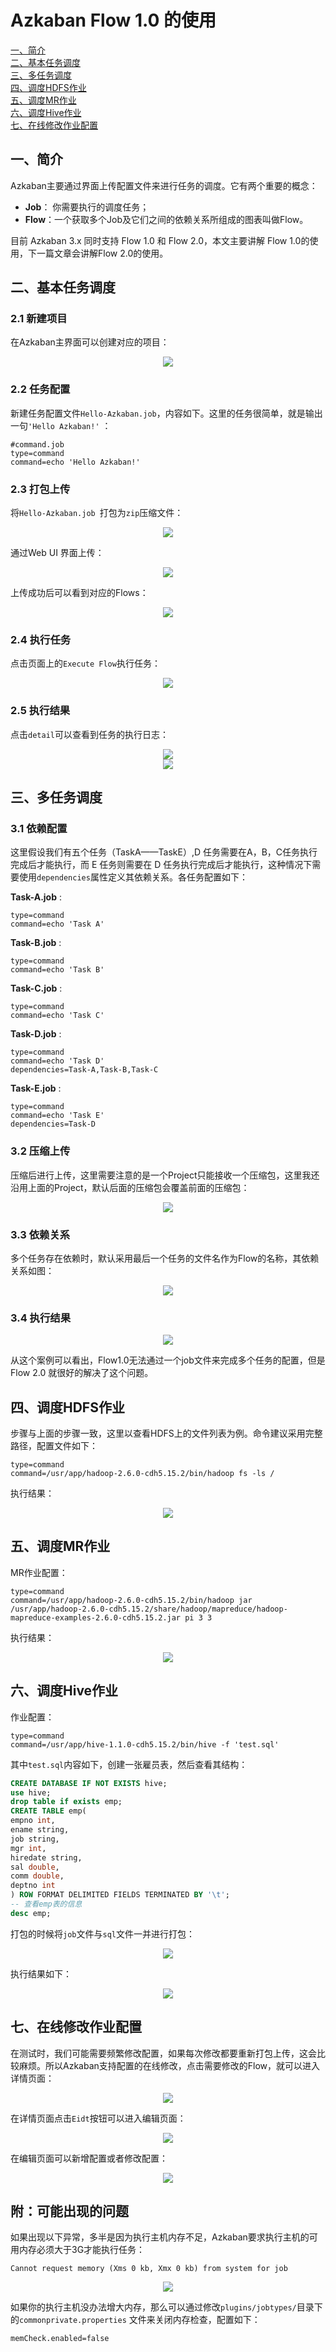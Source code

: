 # Azkaban Flow 1.0 的使用

<nav>
<a href="#一简介">一、简介</a><br/>
<a href="#二基本任务调度">二、基本任务调度</a><br/>
<a href="#三多任务调度">三、多任务调度</a><br/>
<a href="#四调度HDFS作业">四、调度HDFS作业</a><br/>
<a href="#五调度MR作业">五、调度MR作业</a><br/>
<a href="#六调度Hive作业">六、调度Hive作业</a><br/>
<a href="#七在线修改作业配置">七、在线修改作业配置</a><br/>
</nav>



## 一、简介

Azkaban主要通过界面上传配置文件来进行任务的调度。它有两个重要的概念：

- **Job**： 你需要执行的调度任务；
- **Flow**：一个获取多个Job及它们之间的依赖关系所组成的图表叫做Flow。

目前 Azkaban 3.x 同时支持 Flow 1.0 和 Flow 2.0，本文主要讲解 Flow 1.0的使用，下一篇文章会讲解Flow 2.0的使用。

## 二、基本任务调度

### 2.1 新建项目

在Azkaban主界面可以创建对应的项目：

<div align="center"> <img  src="https://github.com/heibaiying/BigData-Notes/blob/master/pictures/azkaban-create-project.png"/> </div>

### 2.2 任务配置

新建任务配置文件`Hello-Azkaban.job`，内容如下。这里的任务很简单，就是输出一句`'Hello Azkaban!'` ：

```shell
#command.job
type=command
command=echo 'Hello Azkaban!'
```

### 2.3 打包上传

将`Hello-Azkaban.job `打包为`zip`压缩文件：

<div align="center"> <img  src="https://github.com/heibaiying/BigData-Notes/blob/master/pictures/azkaban-zip.png"/> </div>

通过Web UI 界面上传：

<div align="center"> <img  src="https://github.com/heibaiying/BigData-Notes/blob/master/pictures/azkaban-upload.png"/> </div>

上传成功后可以看到对应的Flows：

<div align="center"> <img  src="https://github.com/heibaiying/BigData-Notes/blob/master/pictures/azkaban-flows.png"/> </div>

### 2.4 执行任务

点击页面上的`Execute Flow`执行任务：

<div align="center"> <img  src="https://github.com/heibaiying/BigData-Notes/blob/master/pictures/azkaban-execute.png"/> </div>

### 2.5 执行结果

点击`detail`可以查看到任务的执行日志：

<div align="center"> <img  src="https://github.com/heibaiying/BigData-Notes/blob/master/pictures/azkaban-successed.png"/> </div>

<div align="center"> <img  src="https://github.com/heibaiying/BigData-Notes/blob/master/pictures/azkaban-log.png"/> </div>

## 三、多任务调度

### 3.1 依赖配置

这里假设我们有五个任务（TaskA——TaskE）,D 任务需要在A，B，C任务执行完成后才能执行，而 E 任务则需要在 D 任务执行完成后才能执行，这种情况下需要使用`dependencies`属性定义其依赖关系。各任务配置如下：

**Task-A.job**   :

```shell
type=command
command=echo 'Task A'
```

**Task-B.job**   :

```shell
type=command
command=echo 'Task B'
```

**Task-C.job**   :

```shell
type=command
command=echo 'Task C'
```

**Task-D.job**   : 

```shell
type=command
command=echo 'Task D'
dependencies=Task-A,Task-B,Task-C
```

**Task-E.job**   :

```shell
type=command
command=echo 'Task E'
dependencies=Task-D
```

### 3.2 压缩上传

压缩后进行上传，这里需要注意的是一个Project只能接收一个压缩包，这里我还沿用上面的Project，默认后面的压缩包会覆盖前面的压缩包：

<div align="center"> <img  src="https://github.com/heibaiying/BigData-Notes/blob/master/pictures/azkaban-task-abcde-zip.png"/> </div>

### 3.3 依赖关系

多个任务存在依赖时，默认采用最后一个任务的文件名作为Flow的名称，其依赖关系如图：

<div align="center"> <img  src="https://github.com/heibaiying/BigData-Notes/blob/master/pictures/azkaban-dependencies.png"/> </div>

### 3.4 执行结果

<div align="center"> <img  src="https://github.com/heibaiying/BigData-Notes/blob/master/pictures/azkaban-task-abcde.png"/> </div>

从这个案例可以看出，Flow1.0无法通过一个job文件来完成多个任务的配置，但是Flow 2.0 就很好的解决了这个问题。

## 四、调度HDFS作业

步骤与上面的步骤一致，这里以查看HDFS上的文件列表为例。命令建议采用完整路径，配置文件如下：

```shell
type=command
command=/usr/app/hadoop-2.6.0-cdh5.15.2/bin/hadoop fs -ls /
```

执行结果：

<div align="center"> <img  src="https://github.com/heibaiying/BigData-Notes/blob/master/pictures/azkaban-hdfs.png"/> </div>

## 五、调度MR作业

MR作业配置：

```shell
type=command
command=/usr/app/hadoop-2.6.0-cdh5.15.2/bin/hadoop jar /usr/app/hadoop-2.6.0-cdh5.15.2/share/hadoop/mapreduce/hadoop-mapreduce-examples-2.6.0-cdh5.15.2.jar pi 3 3
```

执行结果：

<div align="center"> <img  src="https://github.com/heibaiying/BigData-Notes/blob/master/pictures/azkaban-mr.png"/> </div>

## 六、调度Hive作业

作业配置：

```shell
type=command
command=/usr/app/hive-1.1.0-cdh5.15.2/bin/hive -f 'test.sql'
```

其中`test.sql`内容如下，创建一张雇员表，然后查看其结构：

```sql
CREATE DATABASE IF NOT EXISTS hive;
use hive;
drop table if exists emp;
CREATE TABLE emp(
empno int,
ename string,
job string,
mgr int,
hiredate string,
sal double,
comm double,
deptno int
) ROW FORMAT DELIMITED FIELDS TERMINATED BY '\t';
-- 查看emp表的信息
desc emp;
```

打包的时候将`job`文件与`sql`文件一并进行打包：

<div align="center"> <img  src="https://github.com/heibaiying/BigData-Notes/blob/master/pictures/azkaban-hive.png"/> </div>

执行结果如下：

<div align="center"> <img  src="https://github.com/heibaiying/BigData-Notes/blob/master/pictures/azkaban-hive-result.png"/> </div>

## 七、在线修改作业配置

在测试时，我们可能需要频繁修改配置，如果每次修改都要重新打包上传，这会比较麻烦。所以Azkaban支持配置的在线修改，点击需要修改的Flow，就可以进入详情页面：

<div align="center"> <img  src="https://github.com/heibaiying/BigData-Notes/blob/master/pictures/azkaban-project-edit.png"/> </div>

在详情页面点击`Eidt`按钮可以进入编辑页面：

<div align="center"> <img  src="https://github.com/heibaiying/BigData-Notes/blob/master/pictures/azkaban-edit.png"/> </div>

在编辑页面可以新增配置或者修改配置：

<div align="center"> <img  src="https://github.com/heibaiying/BigData-Notes/blob/master/pictures/azkaban-click-edit.png"/> </div>

## 附：可能出现的问题

如果出现以下异常，多半是因为执行主机内存不足，Azkaban要求执行主机的可用内存必须大于3G才能执行任务：

```shell
Cannot request memory (Xms 0 kb, Xmx 0 kb) from system for job
```

<div align="center"> <img  src="https://github.com/heibaiying/BigData-Notes/blob/master/pictures/azkaban-memory.png"/> </div>

如果你的执行主机没办法增大内存，那么可以通过修改`plugins/jobtypes/`目录下的`commonprivate.properties` 文件来关闭内存检查，配置如下：

```shell
memCheck.enabled=false
```



